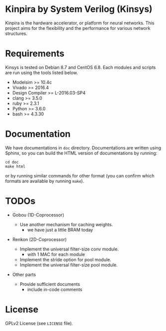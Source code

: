 Kinpira by System Verilog (Kinsys)
==================================================

Kinpira is the hardware accelerator, or platform for neural networks.
This project aims for the flexibility and the performance
for various network structures.

Requirements
==================================================

Kinsys is tested on Debian 8.7 and CentOS 6.8.
Each modules and scripts are run using the tools listed below.

* Modelsim >= 10.4c
* Vivado >= 2016.4
* Design Compiler >= L-2016.03-SP4
* clang >= 3.5.0
* ruby >= 2.3.1
* Python >= 3.6.0
* bash >= 4.3.30

Documentation
==================================================

We have documentations in `doc` directory.
Documentations are written using Sphinx,
so you can build the HTML version of documentations by running:
```
cd doc
make html
```
or by running similar commands for other format
(you can confirm which formats are available by running `make`).

TODOs
==================================================

* Gobou (1D-Coprocessor)
  - Use another mechanism for caching weights.
    + we have just a little BRAM today

* Renkon (2D-Coprocessor)
  - Implement the universal filter-size conv module.
    + with 1 MAC for each module
  - Implement the stride option for pool module.
  - Implement the universal filter-size pool module.

* Other parts
  - Provide sufficient documents
    + include in-code comments

License
==================================================

GPLv2 License (see `LICENSE` file).
